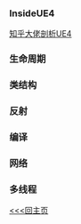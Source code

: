 ### InsideUE4
[知乎大佬剖析UE4](https://zhuanlan.zhihu.com/insideue4)
### 生命周期
### 类结构
### 反射
### 编译
### 网络
### 多线程

[<<<回主页](https://github.com/ora-cat/UE4Handbook)
